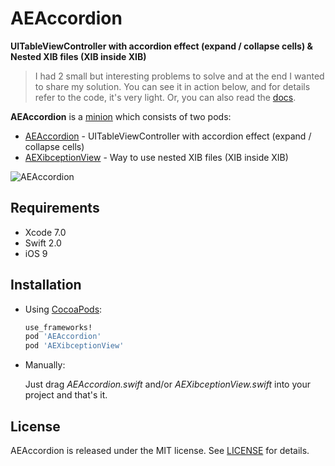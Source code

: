 # AEAccordion
**UITableViewController with accordion effect (expand / collapse cells) & Nested XIB files (XIB inside XIB)**

> I had 2 small but interesting problems to solve and at the end I wanted to share my solution. You can see it in action below, and for details refer to the code, it's very light. Or, you can also read the [docs](http://tadija.net/projects/AEAccordion/docs/).  

**AEAccordion** is a [minion](http://tadija.net/public/minion.png) which consists of two pods:  
- [AEAccordion](https://cocoapods.org/pods/AEAccordion) - UITableViewController with accordion effect (expand / collapse cells)
- [AEXibceptionView](https://cocoapods.org/pods/AEXibceptionView) - Way to use nested XIB files (XIB inside XIB)

![AEAccordion](http://tadija.net/public/AEAccordion.gif)

## Requirements
- Xcode 7.0
- Swift 2.0
- iOS 9

## Installation

- Using [CocoaPods](http://cocoapods.org/):

  ```ruby
  use_frameworks!
  pod 'AEAccordion'
  pod 'AEXibceptionView'
  ```

- Manually:

  Just drag *AEAccordion.swift* and/or *AEXibceptionView.swift* into your project and that's it.

## License
AEAccordion is released under the MIT license. See [LICENSE](LICENSE) for details.
